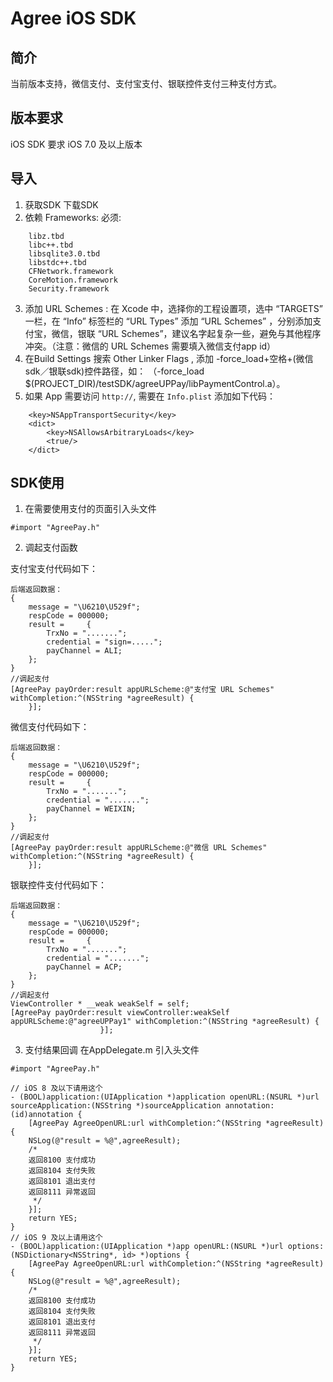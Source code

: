 # Agree iOS SDK

## 简介
当前版本支持，微信支付、支付宝支付、银联控件支付三种支付方式。
## 版本要求
iOS SDK 要求 iOS 7.0 及以上版本 
## 导入
1. 获取SDK
	下载SDK
2. 依赖 Frameworks:
	必须:
```
	libz.tbd
	libc++.tbd
	libsqlite3.0.tbd
	libstdc++.tbd
	CFNetwork.framework
	CoreMotion.framework
	Security.framework
```
3. 添加 URL Schemes : 在 Xcode 中，选择你的工程设置项，选中 “TARGETS” 一栏，在 “Info” 标签栏的 “URL Types” 添加 “URL Schemes” ，分别添加支付宝，微信，银联 “URL Schemes”，建议名字起复杂一些，避免与其他程序冲突。（注意：微信的 URL Schemes 需要填入微信支付app id）
4. 在Build Settings 搜索 Other Linker Flags , 添加 -force_load+空格+(微信sdk／银联sdk)控件路径，如： （-force_load $(PROJECT_DIR)/testSDK/agreeUPPay/libPaymentControl.a）。
5. 如果 App 需要访问 `http://`, 需要在 `Info.plist` 添加如下代码：
```
	<key>NSAppTransportSecurity</key>
	<dict>
		<key>NSAllowsArbitraryLoads</key>
		<true/>
	</dict>
```
## SDK使用
1. 在需要使用支付的页面引入头文件
```
#import "AgreePay.h"
```
2. 调起支付函数

支付宝支付代码如下：
```
后端返回数据：
{
    message = "\U6210\U529f";
    respCode = 000000;
    result =     {
        TrxNo = ".......";
        credential = "sign=.....";
        payChannel = ALI;
    };
}
//调起支付
[AgreePay payOrder:result appURLScheme:@"支付宝 URL Schemes" withCompletion:^(NSString *agreeResult) {
    }];
```

微信支付代码如下：
```
后端返回数据：
{
    message = "\U6210\U529f";
    respCode = 000000;
    result =     {
        TrxNo = ".......";
        credential = ".......";
        payChannel = WEIXIN;
    };
}
//调起支付
[AgreePay payOrder:result appURLScheme:@"微信 URL Schemes" withCompletion:^(NSString *agreeResult) {
    }];
```

银联控件支付代码如下：
```
后端返回数据：
{
    message = "\U6210\U529f";
    respCode = 000000;
    result =     {
        TrxNo = ".......";
        credential = ".......";
        payChannel = ACP;
    };
}
//调起支付
ViewController * __weak weakSelf = self;
[AgreePay payOrder:result viewController:weakSelf appURLScheme:@"agreeUPPay1" withCompletion:^(NSString *agreeResult) {
                    }];
```

3. 支付结果回调
在AppDelegate.m 引入头文件
```
#import "AgreePay.h"
```

```
// iOS 8 及以下请用这个
- (BOOL)application:(UIApplication *)application openURL:(NSURL *)url sourceApplication:(NSString *)sourceApplication annotation:(id)annotation {
    [AgreePay AgreeOpenURL:url withCompletion:^(NSString *agreeResult) {
	NSLog(@"result = %@",agreeResult);
	/*
	返回8100 支付成功
	返回8104 支付失败
	返回8101 退出支付
	返回8111 异常返回
	 */
    }];
    return YES;
}
// iOS 9 及以上请用这个
- (BOOL)application:(UIApplication *)app openURL:(NSURL *)url options:(NSDictionary<NSString*, id> *)options {
    [AgreePay AgreeOpenURL:url withCompletion:^(NSString *agreeResult) {
    NSLog(@"result = %@",agreeResult);
    /*
	返回8100 支付成功
	返回8104 支付失败
	返回8101 退出支付
	返回8111 异常返回
	 */
    }];
    return YES;
}
```
